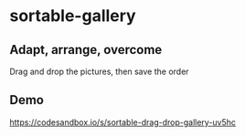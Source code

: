 # sortable-gallery

Adapt, arrange, overcome
---

Drag and drop the pictures, then save the order


Demo
---
https://codesandbox.io/s/sortable-drag-drop-gallery-uv5hc
